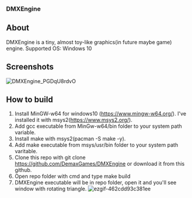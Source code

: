 ### DMXEngine

## About
DMXEngine is a tiny, almost toy-like graphics(in future maybe game) engine.
Supported OS:
	Windows 10
## Screenshots
![DMXEngine_PGDqU8rdvO](https://github.com/user-attachments/assets/414d9156-4c6d-402b-8c4e-58cbe54161ee)
## How to build
1. Install MinGW-w64 for windows10 (https://www.mingw-w64.org/). I've installed it with msys2(https://www.msys2.org/).
2. Add gcc executable from MinGw-w64/bin folder to your system path variable.
3. Install make with msys2(pacman -S make -y).
4. Add make executable from msys/usr/bin folder to your system path varitable.
5. Clone this repo with git clone https://github.com/DemaxGames/DMXEngine or download it from this github.
6. Open repo folder with cmd and type make build
7. DMXEngine executable will be in repo folder, open it and you'll see window with rotating triangle.
![ezgif-462cdd93c381ee](https://github.com/user-attachments/assets/ae6d14ce-3f17-46f9-971d-68a200361ef3)
